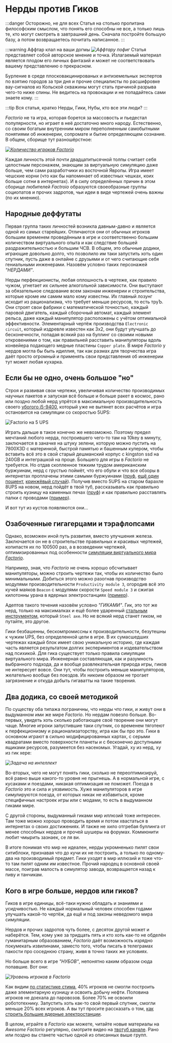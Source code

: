 # Нерды против Гиков

:::danger Осторожно, не для всех
Статья на столько пропитана философским смыслом, что понять его способны не все, а только лишь те, кто могут смотреть в завтрашний день. Сначала постройте большую базу, а потом возвращаетесь почитать написанное.
:::

:::warning Аффтар клал на ваши догмы *![Аффтару пофиг](../_images/Additionals/NerdsVsGeeks.01.jpg#right)*
Статья представляет собой авторское мнение и точка. Излагаемый материал является плодом его личных фантазий и может не соответствовать вашему представлению о прекрасном.

Бурление в среде плосковакцинированых и антиземельных экспертов по взятию городов за три дня и прочие специалисты по расшифровке вау-сигналов из Кольской скважины могут стать причиной разрыва чего-то ниже спины. Не ведитесь на провокации и не попадайтесь сами знаете кому.
:::

:::tip Вся статья, кратко
Нерды, Гики, Нубы, кто все эти люди?
:::

*Factorio* не та игра, которая борется за массовость и пьедестал популярности, но играет в неё достаточно много народу. Естественно, со своим богатым внутренним миром переполненным самобытными понятиями об инженерии, сопромате и бытие определяющем сознание. В общем, сборище тут разношёрстное:

[*![Количество игроков Factorio](../_images/Additionals/NerdsVsGeeks.02.png)*](https://steamdb.info/app/427520/charts/)

Каждая личность этой почти двадцатитысячной толпы считает себя целостным персонажем, знающим за виртуальную симуляцию даже больше, чем сами разработчики из восточной Явропы. Игра имеет чешские корни (что как бы напоминает об известных чешках, коих больше сотни в интернетах). И в силу определённых причин в этом сборище любителей *Factroio* образуются своеобразные группы социопатов и прочих задротов, чьи идеи в виде чертежей очень важны (по их мнению).

## Народные деффутаты

Первая группа таких личностей возникла давным-давно и является одной из самых старейших. Отличаются они от обычных игроков большим временем проведённым в игре и соответственно большим количеством виртуального опыта и как следствие большей раздражительностью и большим ЧСВ. В общем, это обычные додики, играющие довольно долго, что позволило им таки запустить хоть один спутник, пусть даже в онлайне с друзьями и от чего считающие себя гениальными инженерами. Назовём условно таких персонажей *"НЕРДАМИ"*.

Нерды перфекционисты, любая оплошность в чертеже, как правило чужом, угнетает их сильнее алкогольной зависимости. Они выступают за обязательное следование всем законам инженерии и строительства, которые кроме им самим мало кому известны. Их главный лозунг исходит из рационализма, что требует меньше ресурсов, то есть труЪ. Они строят свои фабрики с математической точностью, каждый паровой двигатель, каждый сборочный автомат, каждый элемент рельса, даже каждый манипулятор расположены с учётом оптимальной эффективности. Элементарный чертёж производства `Electronic circuit`, который издревле известен как 3x2, они будут улучшать до бесконечности, попадая всякий раз на буллинг со своими новыми откровениями о том, как правильней расставить манипуляторы вдоль конвейера подающего медные пластины `Copper plate`. В мире *Factorio* у нердов могла бы быть идиллия, так как размах для творчества игра даёт просто огромный и применять свои представления об инженерии тут может любая кухарка.

## Если бы не одно, очень большое "но"

Строя и развивая свои чертежи, увеличивая количество производимых научных пакетов и запуская всё больше и больше ракет в космос, рано или поздно любой нерд упрётся в максимальную производительность своего [убогого i5-9400](https://forums.factorio.com/viewtopic.php?p=583417#p583417), который уже не вытянет всех расчётов и игра остановится на симуляции со скоростью 5UPS:

![Factorio на 5 UPS](../_images/Additionals/NerdsVsGeeks.03.jpg)

Играть дальше в такое конечно же невозможно. Поэтому предел мечтаний любого нерда, построившего чего-то там на 10key в минуту, заключается в заначке на штуку зелени, которую можно пустить на 7800X3D с материнкой, быстрой памятью и башенным кулером, чтобы вставить всё это в свой старый дешманский корпус с kingston ssd на 240GB и интеграшкой на проце. Большего для игры в *Factorio* не требуется. Но отдав скопленное тяжким трудом американским буржуинам, нерд с грустью поймёт, что его обули и что все обзоры в интернетах проплачены этими самыми буржуинами ([пруф](https://forums.factorio.com/viewtopic.php?f=49&t=109537), [ещё один поциент](https://forums.factorio.com/viewtopic.php?f=49&t=106114), [кринжёвый случай](https://forums.factorio.com/viewtopic.php?f=49&t=109822)). Получив вместо 5UPS на старом барахле 8UPS на новом, нерд пойдёт в твой туб, рассказывать как правильно строить кузницу на каменных печах ([пруф](https://www.youtube.com/watch?v=z7HcOThwafg&t=562s)) и как правильно расставлять палки с проводами ([пример](/blog/2024/03/27/smelting-resources/)).

И вот тут из кустов появляются они...

## Озабоченные гигагерцами и тэрафлопсами

Однако, возможен иной путь развития, вместо улучшения железа. Заключается он не в строительстве правильных и красивых чертежей, копипастя их по 100500 раз, а в возведении чертежей, оптимизированных под особенности [симуляции виртуального мира *Factorio*](./FPSandUPS.md).

Например, зная, что *Factorio* не очень хорошо обсчитывает манипуляторы, можно строить чертежи так, чтобы их количество было минимальными. Добиться этого можно разогнав производство модулями производительности `Productivity module 3`, огородив всё это кучей маяков `Beacon` с модулями скорости `Speed module 3` и сжигая килотонны урана в ядерных электростанциях ([пример](../RawResourcesProcessing/BigOreFoundry.md)).

Адептов такого течения назовём условно *"ГИКАМИ"*. Гик, это тот же нерд, только на максималках и ещё более ударенный [стальным инструментом](https://wiki.factorio.com/Steel_axe_(research)/ru), который `Steel axe`. Но не всякий нерд станет гиком, не путайте, это другое.

Гики безбашенны, бескомпромиссны к производительности, безутешны к чужим UPS, без определенной цели в игре. В их сумасшедших чертежах каждый блок имеет свою уникальную историю, где каждая часть является результатом долгих экспериментов и издевательством над психикой. Для гика существует только правила симуляции виртуального мира. Инженерная составляющая, как и разумность выбранного подхода, да и вообще развлекательная природа игры, гиков не интересует вовсе. Они тут, чтобы построить меньше манипуляторов, желательно вообще без поездов. Их никоим образом не трогает загрязнение и откуда добыть гигаватты на такие творения.

## Два додика, со своей методикой

По существу оба типажа пограничны, что нерды что гики, и живут они в выдуманном ими же мире *Factorio*. Но нердам повезло больше. Во-первых, увидеть хоть сколько работающее своё творение они могут чаще. Многие игроки запустившие таки спутник, со временем тяготеют к перфекционизму и рационализаторству, игра как бы про это. Гики в основном играют в сильно модифицированных картах, с серыми квадратами вместо поверхности планеты и с бесконечно доступными ящиками ресурсов, разумеется без насекомых. Угадай, ху из нерд, ху из гик хере:

*![Задача на интеллект](../_images/Additionals/NerdsVsGeeks.05.jpg)*

Во-вторых, чего не могут понять гики, сколько не переоптимизируй, всё равно выше какого-то уровня не прыгнешь. А в нормальной игре, с кусаками и поездами, никакая оптимизация не поможет. Поезда в *Factorio* это и сила и уязвимость. Хуже манипуляторов в игре симулируются поезда, от которых никак не избавиться, кроме специфичных настроек игры или с модами, то есть в выдуманном гиками мире.

С другой стороны, выдуманный гиками мир иллюзий тоже интересен. Там тоже можно хорошо проводить время и потом хвастаться в интернетах о своих достижениях. И также не хило отгребая буллинга от менее способных нердов и прочей шушеры на форумах. Коммюнити любит чмырить зазнаек, се ля ви.

В итоге понимая что мир не идеален, нерды укромненько пилят свои ситиблоки, признавая что до кучи их не построить, а только по одному-два на производимый предмет. Гики уходят в мир иллюзий и тоже что-то там пилят одним им известное. Прочий народец в основной своей массе, поиграв малость в симулятор завода, возвращается назад к пиву и танчикам.

## Кого в игре больше, нердов или гиков?

Гиков в игре единицы, всё-таки нужно обладать и знаниями и усидчивостью. Не каждый нормальный человек способен годами улучшать какой-то чертёж, да ещё и под законы неведомого мира симуляции.

Нердов и прочих задротов чуть более, с десяток другой может и наберётся. Тем, кому уже за тридцать пять и кто хоть как-то не обделён гуманитарным образованием, *Factorio* даёт возможность изрядно покумекать извилинами, заместо того, чтобы писать в телеграмах пакости про соседнюю страну, живя в точно таких же условиях.

Но больше всего в игре *"НУБОВ"*, непонятно каким образом сюда попавшие. Вот они:

*![Уровень игроков в Factorio](../_images/Additionals/NerdsVsGeeks.04.png)*

Как видим [по статистике стима](https://steamcommunity.com/stats/427520/achievements), 40% игроков не смогли построить даже элементарную кузницу и освоить добычу нефти. Половина игроков не доехала до паровозов. Более 70% не освоили робототехнику. Запустить хоть как-то свой первый спутник, смогли меньше 20% всех игроков. А вы тут просите рассказать о том, [как строить большие ядерные электростанции](../PowerProduction/HugeNuclearPowerPlant.md).

В целом, играйте в *Factorio* как можете, читайте новые материалы на *Awesome Factorio* регулярно, смотрите видео на [твотуб канале](https://www.youtube.com/@AwesomeFactorio). Рано или поздно вы станете частью одной из описанных выше групп.